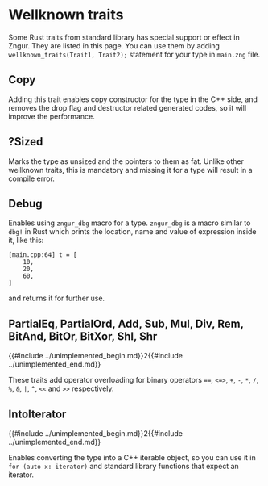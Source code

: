 # Wellknown traits

Some Rust traits from standard library has special support or effect in Zngur. They are listed in this page. You can use
them by adding `wellknown_traits(Trait1, Trait2);` statement for your type in `main.zng` file.

## Copy

Adding this trait enables copy constructor for the type in the C++ side, and removes the drop flag and destructor related generated
codes, so it will improve the performance.

## ?Sized

Marks the type as unsized and the pointers to them as fat. Unlike other wellknown traits, this is mandatory and missing it
for a type will result in a compile error.

## Debug

Enables using `zngur_dbg` macro for a type. `zngur_dbg` is a macro similar to `dbg!` in Rust which prints the location, name
and value of expression inside it, like this:

```
[main.cpp:64] t = [
    10,
    20,
    60,
]
```

and returns it for further use.

## PartialEq, PartialOrd, Add, Sub, Mul, Div, Rem, BitAnd, BitOr, BitXor, Shl, Shr

{{#include ../unimplemented_begin.md}}2{{#include ../unimplemented_end.md}}

These traits add operator overloading for binary operators `==`, `<=>`, `+`, `-`, `*`, `/`, `%`, `&`, `|`, `^`, `<<` and `>>` respectively.

## IntoIterator

{{#include ../unimplemented_begin.md}}2{{#include ../unimplemented_end.md}}

Enables converting the type into a C++ iterable object, so you can use it in `for (auto x: iterator)` and standard library functions
that expect an iterator.

